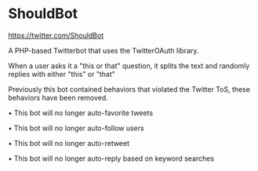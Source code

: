 # ShouldBot

https://twitter.com/ShouldBot

A PHP-based Twitterbot that uses the TwitterOAuth library.

When a user asks it a "this or that" question, it splits the text and randomly replies with either "this" or "that"

Previously this bot contained behaviors that violated the Twitter ToS, these behaviors have been removed.

  • This bot will no longer auto-favorite tweets
  
  • This bot will no longer auto-follow users
  
  • This bot will no longer auto-retweet
  
  • This bot will no longer auto-reply based on keyword searches
